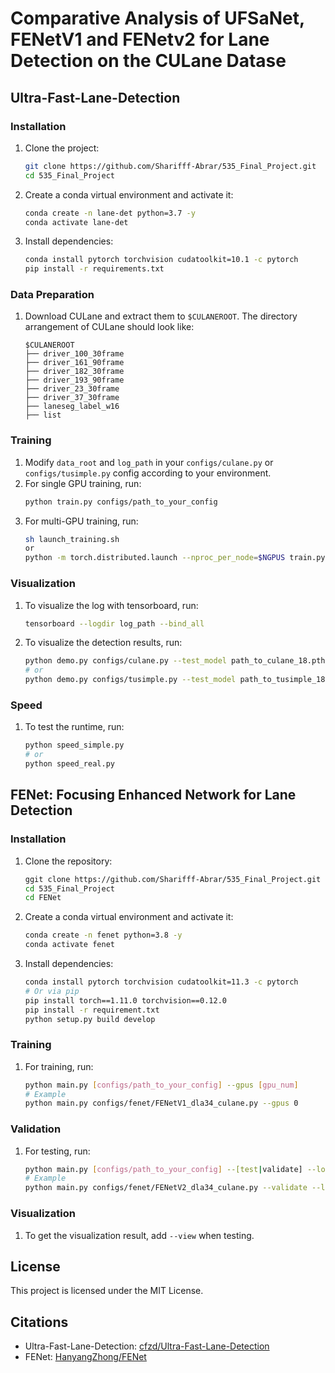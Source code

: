# Comparative Analysis of UFSaNet, FENetV1 and FENetv2 for Lane Detection on the CULane Datase

## Ultra-Fast-Lane-Detection

### Installation

1. Clone the project:
    ```sh
    git clone https://github.com/Sharifff-Abrar/535_Final_Project.git
    cd 535_Final_Project
    ```
2. Create a conda virtual environment and activate it:
    ```sh
    conda create -n lane-det python=3.7 -y
    conda activate lane-det
    ```
3. Install dependencies:
    ```sh
    conda install pytorch torchvision cudatoolkit=10.1 -c pytorch 
    pip install -r requirements.txt
    ```

### Data Preparation

1. Download CULane and extract them to `$CULANEROOT`. The directory arrangement of CULane should look like:
    ```
    $CULANEROOT
    ├── driver_100_30frame
    ├── driver_161_90frame
    ├── driver_182_30frame
    ├── driver_193_90frame
    ├── driver_23_30frame
    ├── driver_37_30frame
    ├── laneseg_label_w16
    ├── list
    ```

### Training

1. Modify `data_root` and `log_path` in your `configs/culane.py` or `configs/tusimple.py` config according to your environment.
2. For single GPU training, run:
    ```sh
    python train.py configs/path_to_your_config
    ```
3. For multi-GPU training, run:
    ```sh
    sh launch_training.sh
    or
    python -m torch.distributed.launch --nproc_per_node=$NGPUS train.py configs/path_to_your_config
    ```

### Visualization

1. To visualize the log with tensorboard, run:
    ```sh
    tensorboard --logdir log_path --bind_all
    ```
2. To visualize the detection results, run:
    ```sh
    python demo.py configs/culane.py --test_model path_to_culane_18.pth
    # or
    python demo.py configs/tusimple.py --test_model path_to_tusimple_18.pth
    ```

### Speed

1. To test the runtime, run:
    ```sh
    python speed_simple.py  
    # or
    python speed_real.py
    ```

## FENet: Focusing Enhanced Network for Lane Detection

### Installation

1. Clone the repository:
    ```sh
    ggit clone https://github.com/Sharifff-Abrar/535_Final_Project.git
    cd 535_Final_Project
    cd FENet
    ```
2. Create a conda virtual environment and activate it:
    ```sh
    conda create -n fenet python=3.8 -y
    conda activate fenet
    ```
3. Install dependencies:
    ```sh
    conda install pytorch torchvision cudatoolkit=11.3 -c pytorch
    # Or via pip
    pip install torch==1.11.0 torchvision==0.12.0
    pip install -r requirement.txt
    python setup.py build develop
    ```

### Training

1. For training, run:
    ```sh
    python main.py [configs/path_to_your_config] --gpus [gpu_num]
    # Example
    python main.py configs/fenet/FENetV1_dla34_culane.py --gpus 0
    ```

### Validation

1. For testing, run:
    ```sh
    python main.py [configs/path_to_your_config] --[test|validate] --load_from [path_to_your_model] --gpus [gpu_num]
    # Example
    python main.py configs/fenet/FENetV2_dla34_culane.py --validate --load_from ./checkpoint/fenetv2_culane_dla34.pth --gpus 0
    ```

### Visualization

1. To get the visualization result, add `--view` when testing.

## License

This project is licensed under the MIT License.


## Citations

- Ultra-Fast-Lane-Detection: [cfzd/Ultra-Fast-Lane-Detection](https://github.com/cfzd/Ultra-Fast-Lane-Detection)
- FENet: [HanyangZhong/FENet](https://github.com/HanyangZhong/FENet)
